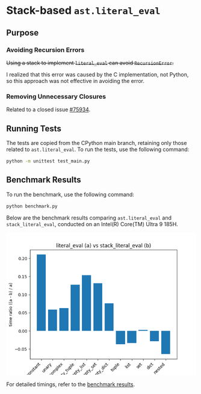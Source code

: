 # Stack-based `ast.literal_eval`

## Purpose

### Avoiding Recursion Errors

~~Using a stack to implement `literal_eval` can avoid `RecursionError`.~~

I realized that this error was caused by the C implementation, not Python, so this approach was not effective in avoiding the error.

### Removing Unnecessary Closures

Related to a closed issue [#75934](https://github.com/python/cpython/issues/75934).

## Running Tests

The tests are copied from the CPython main branch, retaining only those related to `ast.literal_eval`. To run the tests, use the following command:

```sh
python -m unittest test_main.py
```

## Benchmark Results

To run the benchmark, use the following command:

```sh
python benchmark.py
```

Below are the benchmark results comparing `ast.literal_eval` and `stack_literal_eval`, conducted on an Intel(R) Core(TM) Ultra 9 185H.

![benchmark](resource/benchmark.png)

For detailed timings, refer to the [benchmark results](resource/benchmark.txt).
